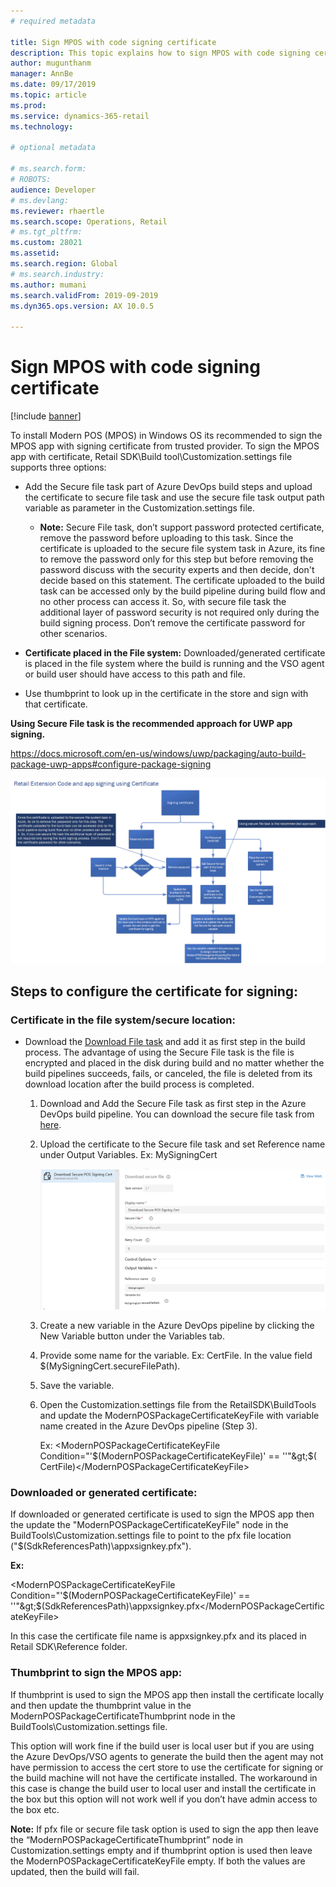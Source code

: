```yaml
---
# required metadata

title: Sign MPOS with code signing certificate
description: This topic explains how to sign MPOS with code signing certificate.
author: mugunthanm
manager: AnnBe
ms.date: 09/17/2019
ms.topic: article
ms.prod: 
ms.service: dynamics-365-retail
ms.technology: 

# optional metadata

# ms.search.form: 
# ROBOTS: 
audience: Developer
# ms.devlang: 
ms.reviewer: rhaertle
ms.search.scope: Operations, Retail
# ms.tgt_pltfrm: 
ms.custom: 28021
ms.assetid: 
ms.search.region: Global
# ms.search.industry: 
ms.author: mumani
ms.search.validFrom: 2019-09-2019
ms.dyn365.ops.version: AX 10.0.5

---
```


# Sign MPOS with code signing certificate

[!include [banner](../includes/banner.md)]

To install Modern POS (MPOS) in Windows OS its recommended to sign the MPOS app with signing certificate from trusted provider. To sign the MPOS app with certificate, Retail SDK\\Build tool\\Customization.settings file supports three options:

-   Add the Secure file task part of Azure DevOps build steps and upload the certificate to secure file task and use the secure file task output path variable as parameter in the Customization.settings file.

    -   **Note:** Secure File task, don’t support password protected certificate, remove the password before uploading to this task. Since the certificate is uploaded to the secure file system task in Azure, its fine to remove the password only for this step but before removing the password discuss with the security experts and then decide, don't decide based on this statement. The certificate uploaded to the build task can be accessed only by the build pipeline during build flow and no other process can access it. So, with secure file task the additional layer of password security is not required only during the build signing process. Don’t remove the certificate password for other scenarios.

-   **Certificate placed in the File system:** Downloaded/generated certificate is placed in the file system where the build is running and the VSO agent or build user should have access to this path and file.

-   Use thumbprint to look up in the certificate in the store and sign with that certificate.

**Using Secure File task is the recommended approach for UWP app signing.**

<https://docs.microsoft.com/en-us/windows/uwp/packaging/auto-build-package-uwp-apps#configure-package-signing>

![MPOS app signing flow](media/POSSigningFlow.png)

## Steps to configure the certificate for signing:

### Certificate in the file system/secure location:

-   Download the [Download File task](https://docs.microsoft.com/en-us/visualstudio/msbuild/downloadfile-task?view=vs-2019) and add it as first step in the build process. The advantage of using the Secure File task is the file is encrypted and placed in the disk during build and no matter whether the build pipelines succeeds, fails, or canceled, the file is deleted from its download location after the build process is completed.

    1.  Download and Add the Secure File task as first step in the Azure DevOps build pipeline. You can download the secure file task from [here](https://marketplace.visualstudio.com/items?itemName=automagically.DownloadFile).

    2.  Upload the certificate to the Secure file task and set Reference name under Output Variables. Ex: MySigningCert

        ![Secure file task](media/SecureFile.png)

    3.  Create a new variable in the Azure DevOps pipeline by clicking the New Variable button under the Variables tab.

    4.  Provide some name for the variable. Ex: CertFile. In the value field $(MySigningCert.secureFilePath).

    5.  Save the variable.

    6.  Open the Customization.settings file from the RetailSDK\\BuildTools and update the ModernPOSPackageCertificateKeyFile with variable name created in the Azure DevOps pipeline (Step 3).

        Ex: &lt;ModernPOSPackageCertificateKeyFile Condition="'$(ModernPOSPackageCertificateKeyFile)' == ''"&gt;$( CertFile)&lt;/ModernPOSPackageCertificateKeyFile&gt;

<!-- -->

### Downloaded or generated certificate:

If downloaded or generated certificate is used to sign the MPOS app then the update the "ModernPOSPackageCertificateKeyFile" node in the BuildTools\\Customization.settings file to point to the pfx file location ("$(SdkReferencesPath)\\appxsignkey.pfx").

**Ex:**

&lt;ModernPOSPackageCertificateKeyFile Condition="'$(ModernPOSPackageCertificateKeyFile)' == ''"&gt;$(SdkReferencesPath)\\appxsignkey.pfx&lt;/ModernPOSPackageCertificateKeyFile&gt;

In this case the certificate  file name is appxsignkey.pfx and its placed in Retail SDK\\Reference folder.

### Thumbprint to sign the MPOS app:

If thumbprint is used to sign the MPOS app then install the certificate locally and then update the thumbprint value in the ModernPOSPackageCertificateThumbprint node in the BuildTools\\Customization.settings file.

This option will work fine if the build user is local user but if you are using the Azure DevOps/VSO agents to generate the build then the agent may not have permission to access the cert store to use the certificate for signing or the build machine will not have the certificate installed. The workaround in this case is change the build user to local user and install the certificate in the box but this option will not work well if you don’t have admin access to the box etc.

**Note:** If pfx file or secure file task option is used to sign the app then leave the “ModernPOSPackageCertificateThumbprint” node in Customization.settings empty and if thumbprint option is used then leave the ModernPOSPackageCertificateKeyFile empty. If both the values are updated, then the build will fail.
